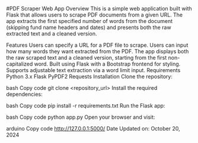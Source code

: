 #PDF Scraper Web App
Overview
This is a simple web application built with Flask that allows users to scrape PDF documents from a given URL. The app extracts the first specified number of words from the document (skipping fund name headers and dates) and presents both the raw extracted text and a cleaned version.

Features
Users can specify a URL for a PDF file to scrape.
Users can input how many words they want extracted from the PDF.
The app displays both the raw scraped text and a cleaned version, starting from the first non-capitalized word.
Built using Flask with a Bootstrap frontend for styling.
Supports adjustable text extraction via a word limit input.
Requirements
Python 3.x
Flask
PyPDF2
Requests
Installation
Clone the repository:

bash
Copy code
git clone <repository_url>
Install the required dependencies:

bash
Copy code
pip install -r requirements.txt
Run the Flask app:

bash
Copy code
python app.py
Open your browser and visit:

arduino
Copy code
http://127.0.0.1:5000/
Date
Updated on: October 20, 2024